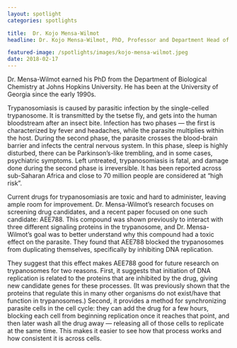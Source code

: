 ```yaml
---
layout: spotlight
categories: spotlights

title:  Dr. Kojo Mensa-Wilmot
headline: Dr. Kojo Mensa-Wilmot, PhD, Professor and Department Head of Cellular Biology (University of Georgia). <p> Dr. Mensa-Wilmot studies African trypanosomiasis, more commonly known as African sleeping sickness.

featured-image: /spotlights/images/kojo-mensa-wilmot.jpeg
date: 2018-02-17
---
```


Dr. Mensa-Wilmot earned his PhD from the Department of Biological Chemistry at Johns Hopkins University. He has been at the University of Georgia since the early 1990s.

Trypanosomiasis is caused by parasitic infection by the single-celled trypanosome. It is transmitted by the tsetse fly, and gets into the human bloodstream after an insect bite. Infection has two phases — the first is characterized by fever and headaches, while the parasite multiplies within the host. During the second phase, the parasite crosses the blood-brain barrier and infects the central nervous system. In this phase, sleep is highly disturbed, there can be Parkinson’s-like trembling, and in some cases, psychiatric symptoms. Left untreated, trypanosomiasis is fatal, and damage done during the second phase is irreversible. It has been reported across sub-Saharan Africa and close to 70 million people are considered at “high risk”.

Current drugs for trypanosomiasis are toxic and hard to administer, leaving ample room for improvement. Dr. Mensa-Wilmot’s research focuses on screening drug candidates, and a recent paper focused on one such candidate: AEE788. This compound was shown previously to interact with three different signaling proteins in the trypanosome, and Dr. Mensa-Wilmot’s goal was to better understand why this compound had a toxic effect on the parasite. They found that AEE788 blocked the trypanosomes from duplicating themselves, specifically by inhibiting DNA replication.

They suggest that this effect makes AEE788 good for future research on trypanosomes for two reasons. First, it suggests that initiation of DNA replication is related to the proteins that are inhibited by the drug, giving new candidate genes for these processes. (It was previously shown that the proteins that regulate this in many other organisms do not exist/have that function in trypanosomes.) Second, it provides a method for synchronizing parasite cells in the cell cycle: they can add the drug for a few hours, blocking each cell from beginning replication once it reaches that point, and then later wash all the drug away — releasing all of those cells to replicate at the same time. This makes it easier to see how that process works and how consistent it is across cells.
